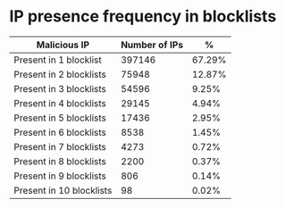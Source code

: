 # IP presence frequency in blocklists
| Malicious IP | Number of IPs | % |
|----|----|----|
| Present in 1 blocklist | 397146 | 67.29% |
| Present in 2 blocklists | 75948 | 12.87% |
| Present in 3 blocklists | 54596 | 9.25% |
| Present in 4 blocklists | 29145 | 4.94% |
| Present in 5 blocklists | 17436 | 2.95% |
| Present in 6 blocklists | 8538 | 1.45% |
| Present in 7 blocklists | 4273 | 0.72% |
| Present in 8 blocklists | 2200 | 0.37% |
| Present in 9 blocklists | 806 | 0.14% |
| Present in 10 blocklists | 98 | 0.02% |

